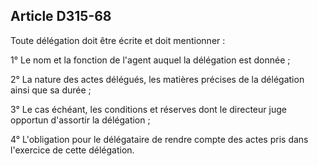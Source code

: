 ## Article D315-68

Toute délégation doit être écrite et doit mentionner :

1° Le nom et la fonction de l'agent auquel la délégation est donnée ;

2° La nature des actes délégués, les matières précises de la délégation ainsi que sa durée ;

3° Le cas échéant, les conditions et réserves dont le directeur juge opportun d'assortir la délégation ;

4° L'obligation pour le délégataire de rendre compte des actes pris dans l'exercice de cette délégation.

